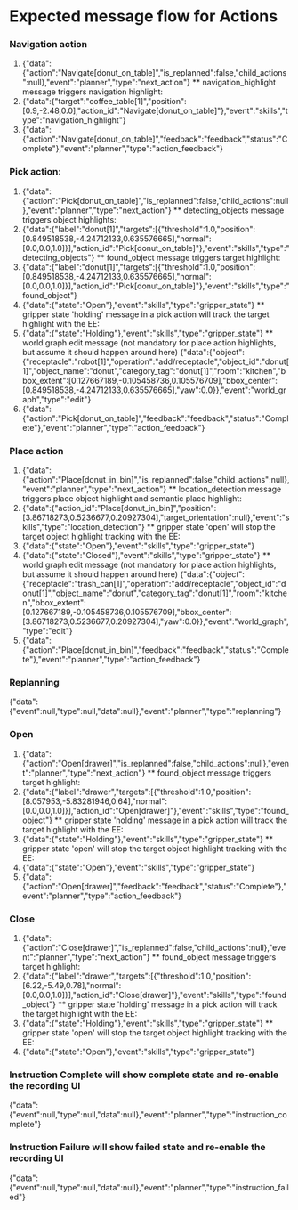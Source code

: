 # Expected message flow for Actions

### Navigation action
1. {"data":{"action":"Navigate[donut_on_table]","is_replanned":false,"child_actions":null},"event":"planner","type":"next_action"}
** navigation_highlight message triggers navigation highlight:
2. {"data":{"target":"coffee_table[1]","position":[0.9,-2.48,0.0],"action_id":"Navigate[donut_on_table]"},"event":"skills","type":"navigation_highlight"} 
3. {"data":{"action":"Navigate[donut_on_table]","feedback":"feedback","status":"Complete"},"event":"planner","type":"action_feedback"}


### Pick action:
1. {"data":{"action":"Pick[donut_on_table]","is_replanned":false,"child_actions":null},"event":"planner","type":"next_action"}
** detecting_objects message triggers object highlights:
2. {"data":{"label":"donut[1]","targets":[{"threshold":1.0,"position":[0.849518538,-4.24712133,0.635576665],"normal":[0.0,0.0,1.0]}],"action_id":"Pick[donut_on_table]"},"event":"skills","type":"detecting_objects"}
** found_object message triggers target highlight:
3. {"data":{"label":"donut[1]","targets":[{"threshold":1.0,"position":[0.849518538,-4.24712133,0.635576665],"normal":[0.0,0.0,1.0]}],"action_id":"Pick[donut_on_table]"},"event":"skills","type":"found_object"}
4. {"data":{"state":"Open"},"event":"skills","type":"gripper_state"}
** gripper state 'holding' message in a pick action will track the target highlight with the EE:
5. {"data":{"state":"Holding"},"event":"skills","type":"gripper_state"}
** world graph edit message (not mandatory for place action highlights, but assume it should happen around here)
{"data":{"object":{"receptacle":"robot[1]","operation":"add/receptacle","object_id":"donut[1]","object_name":"donut","category_tag":"donut[1]","room":"kitchen","bbox_extent":[0.127667189,-0.105458736,0.105576709],"bbox_center":[0.849518538,-4.24712133,0.635576665],"yaw":0.0}},"event":"world_graph","type":"edit"}
6. {"data":{"action":"Pick[donut_on_table]","feedback":"feedback","status":"Complete"},"event":"planner","type":"action_feedback"}


### Place action

1. {"data":{"action":"Place[donut_in_bin]","is_replanned":false,"child_actions":null},"event":"planner","type":"next_action"}
** location_detection message triggers place object highlight and semantic place highlight:
2. {"data":{"action_id":"Place[donut_in_bin]","position":[3.86718273,0.5236677,0.20927304],"target_orientation":null},"event":"skills","type":"location_detection"}
** gripper state 'open' will stop the target object highlight tracking with the EE:
3. {"data":{"state":"Open"},"event":"skills","type":"gripper_state"}
4. {"data":{"state":"Closed"},"event":"skills","type":"gripper_state"}
** world graph edit message (not mandatory for place action highlights, but assume it should happen around here)
{"data":{"object":{"receptacle":"trash_can[1]","operation":"add/receptacle","object_id":"donut[1]","object_name":"donut","category_tag":"donut[1]","room":"kitchen","bbox_extent":[0.127667189,-0.105458736,0.105576709],"bbox_center":[3.86718273,0.5236677,0.20927304],"yaw":0.0}},"event":"world_graph","type":"edit"}
5. {"data":{"action":"Place[donut_in_bin]","feedback":"feedback","status":"Complete"},"event":"planner","type":"action_feedback"}

### Replanning
{"data":{"event":null,"type":null,"data":null},"event":"planner","type":"replanning"}

### Open
1. {"data":{"action":"Open[drawer]","is_replanned":false,"child_actions":null},"event":"planner","type":"next_action"}
** found_object message triggers target highlight:
2. {"data":{"label":"drawer","targets":[{"threshold":1.0,"position":[8.057953,-5.83281946,0.64],"normal":[0.0,0.0,1.0]}],"action_id":"Open[drawer]"},"event":"skills","type":"found_object"}
** gripper state 'holding' message in a pick action will track the target highlight with the EE:
3. {"data":{"state":"Holding"},"event":"skills","type":"gripper_state"}
** gripper state 'open' will stop the target object highlight tracking with the EE:
4. {"data":{"state":"Open"},"event":"skills","type":"gripper_state"}
5. {"data":{"action":"Open[drawer]","feedback":"feedback","status":"Complete"},"event":"planner","type":"action_feedback"}


### Close
1. {"data":{"action":"Close[drawer]","is_replanned":false,"child_actions":null},"event":"planner","type":"next_action"}
** found_object message triggers target highlight:
2. {"data":{"label":"drawer","targets":[{"threshold":1.0,"position":[6.22,-5.49,0.78],"normal":[0.0,0.0,1.0]}],"action_id":"Close[drawer]"},"event":"skills","type":"found_object"}
** gripper state 'holding' message in a pick action will track the target highlight with the EE:
3. {"data":{"state":"Holding"},"event":"skills","type":"gripper_state"}
** gripper state 'open' will stop the target object highlight tracking with the EE:
4. {"data":{"state":"Open"},"event":"skills","type":"gripper_state"}

### Instruction Complete will show complete state and re-enable the recording UI
{"data":{"event":null,"type":null,"data":null},"event":"planner","type":"instruction_complete"}

### Instruction Failure will show failed state and re-enable the recording UI
{"data":{"event":null,"type":null,"data":null},"event":"planner","type":"instruction_failed"}


